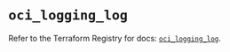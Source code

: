 # `oci_logging_log`

Refer to the Terraform Registry for docs: [`oci_logging_log`](https://registry.terraform.io/providers/oracle/oci/6.18.0/docs/resources/logging_log).
